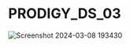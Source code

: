 # PRODIGY_DS_03

![Screenshot 2024-03-08 193430](https://github.com/Iamarpanbanerjee/PRODIGY_DS_03/assets/101622569/913ea2ec-c5e2-4b1c-a83a-72a095adc642)
